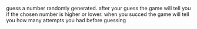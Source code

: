 guess a  number randomly generated. after your guess the game will tell you if the chosen number is higher or lower. when you succed the game will tell you how many attempts you had before guessing
